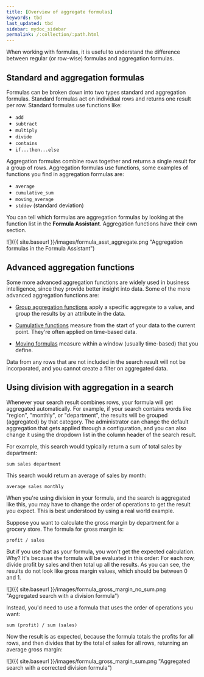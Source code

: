 ```yaml
---
title: [Overview of aggregate formulas]
keywords: tbd
last_updated: tbd
sidebar: mydoc_sidebar
permalink: /:collection/:path.html
---
```

When working with formulas, it is useful to understand the difference between
regular (or row-wise) formulas and aggregation formulas.

## Standard and aggregation formulas

Formulas can be broken down into two types standard and aggregation formulas.
Standard formulas act on individual rows and returns one result per row.
Standard formulas use functions like:

* `add`
* `subtract`
* `multiply`
* `divide`
* `contains`
* `if...then...else`

Aggregation formulas combine rows together and returns a single result for a
group of rows. Aggregation formulas use functions, some examples of functions
you find in aggregation formulas are:

* `average`
* `cumulative_sum`
* `moving_average`
* `stddev` (standard deviation)

You can tell which formulas are aggregation formulas by looking at the function
list in the **Formula Assistant**. Aggregation functions have their own section.

 ![]({{ site.baseurl }}/images/formula_asst_aggregate.png "Aggregation formulas in the Formula Assistant")

## Advanced aggregation functions

Some more advanced aggregation functions are widely used in business
intelligence, since they provide better insight into data. Some of the more
advanced aggregation functions are:

- [Group aggregation functions](about-pinned-measures.html#) apply a specific aggregate to a value, and group the results by an attribute in the data.

- [Cumulative functions](about-cumulative-formulas.html#) measure from the start of your data to the current point. They're often applied on time-based data.

-  [Moving formulas](about-moving-formulas.html#) measure within a window (usually time-based) that you define.

Data from any rows that are not included in the search result will not be incorporated, and you cannot create a filter on aggregated data.

## Using division with aggregation in a search

Whenever your search result combines rows, your formula will get aggregated
automatically. For example, if your search contains words like "region",
"monthly", or "department", the results will be grouped (aggregated) by that
category. The administrator can change the default aggregation that gets applied
through a configuration, and you can also change it using the dropdown list in
the column header of the search result.

For example, this search would typically return a sum of total sales by department:

```
sum sales department
```

This search would return an average of sales by month:

```
average sales monthly
```

When you're using division in your formula, and the search is aggregated like
this, you may have to change the order of operations to get the result you
expect. This is best understood by using a real world example.

Suppose you want to calculate the gross margin by department for a grocery
store. The formula for gross margin is:

```
profit / sales
```

But if you use that as your formula, you won't get the expected calculation.
Why? It's because the formula will be evaluated in this order: For each row,
divide profit by sales and then total up all the results. As you can see, the
results do not look like gross margin values, which should be between 0 and 1.

 ![]({{ site.baseurl }}/images/formula_gross_margin_no_sum.png "Aggregated search with a division formula")

Instead, you'd need to use a formula that uses the order of operations you want:

```
sum (profit) / sum (sales)
```

Now the result is as expected, because the formula totals the profits for all
rows, and then divides that by the total of sales for all rows, returning an
average gross margin:

 ![]({{ site.baseurl }}/images/formula_gross_margin_sum.png "Aggregated search with a corrected division formula")
